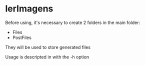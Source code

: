 # lerImagens

Before using, it's necessary to create 2 folders in the main folder:
* Files
* PostFiles

They will be used to store generated files

Usage is descripted in with the -h option
